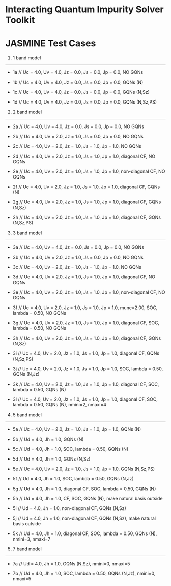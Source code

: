 Interacting Quantum Impurity Solver Toolkit
===========================================

JASMINE Test Cases 
==================

1. 1 band model
---------------

* 1a // Uc = 4.0, Uv = 4.0, Jz = 0.0, Js = 0.0, Jp = 0.0, NO GQNs 

* 1b // Uc = 4.0, Uv = 4.0, Jz = 0.0, Js = 0.0, Jp = 0.0, GQNs (N) 

* 1c // Uc = 4.0, Uv = 4.0, Jz = 0.0, Js = 0.0, Jp = 0.0, GQNs (N,Sz) 

* 1d // Uc = 4.0, Uv = 4.0, Jz = 0.0, Js = 0.0, Jp = 0.0, GQNs (N,Sz,PS) 

2. 2 band model
---------------

* 2a // Uc = 4.0, Uv = 4.0, Jz = 0.0, Js = 0.0, Jp = 0.0, NO GQNs 

* 2b // Uc = 4.0, Uv = 2.0, Jz = 1.0, Js = 0.0, Jp = 0.0, NO GQNs 

* 2c // Uc = 4.0, Uv = 2.0, Jz = 1.0, Js = 1.0, Jp = 1.0, NO GQNs 

* 2d // Uc = 4.0, Uv = 2.0, Jz = 1.0, Js = 1.0, Jp = 1.0, diagonal CF, NO GQNs 

* 2e // Uc = 4.0, Uv = 2.0, Jz = 1.0, Js = 1.0, Jp = 1.0, non-diagonal CF, NO GQNs 

* 2f // Uc = 4.0, Uv = 2.0, Jz = 1.0, Js = 1.0, Jp = 1.0, diagonal CF, GQNs (N) 

* 2g // Uc = 4.0, Uv = 2.0, Jz = 1.0, Js = 1.0, Jp = 1.0, diagonal CF, GQNs (N,Sz) 

* 2h // Uc = 4.0, Uv = 2.0, Jz = 1.0, Js = 1.0, Jp = 1.0, diagonal CF, GQNs (N,Sz,PS) 

3. 3 band model
---------------

* 3a // Uc = 4.0, Uv = 4.0, Jz = 0.0, Js = 0.0, Jp = 0.0, NO GQNs 

* 3b // Uc = 4.0, Uv = 2.0, Jz = 1.0, Js = 0.0, Jp = 0.0, NO GQNs 

* 3c // Uc = 4.0, Uv = 2.0, Jz = 1.0, Js = 1.0, Jp = 1.0, NO GQNs 

* 3d // Uc = 4.0, Uv = 2.0, Jz = 1.0, Js = 1.0, Jp = 1.0, diagonal CF, NO GQNs 

* 3e // Uc = 4.0, Uv = 2.0, Jz = 1.0, Js = 1.0, Jp = 1.0, non-diagonal CF, NO GQNs 

* 3f // Uc = 4.0, Uv = 2.0, Jz = 1.0, Js = 1.0, Jp = 1.0, mune=2.00, SOC, lambda = 0.50, NO GQNs 

* 3g // Uc = 4.0, Uv = 2.0, Jz = 1.0, Js = 1.0, Jp = 1.0, diagonal CF, SOC, lambda = 0.50, NO GQNs 

* 3h // Uc = 4.0, Uv = 2.0, Jz = 1.0, Js = 1.0, Jp = 1.0, diagonal CF, GQNs (N,Sz) 

* 3i // Uc = 4.0, Uv = 2.0, Jz = 1.0, Js = 1.0, Jp = 1.0, diagonal CF, GQNs (N,Sz,PS) 

* 3j // Uc = 4.0, Uv = 2.0, Jz = 1.0, Js = 1.0, Jp = 1.0, SOC, lambda = 0.50, GQNs (N,Jz)
 
* 3k // Uc = 4.0, Uv = 2.0, Jz = 1.0, Js = 1.0, Jp = 1.0, diagonal CF, SOC, lambda = 0.50, GQNs (N) 

* 3l // Uc = 4.0, Uv = 2.0, Jz = 1.0, Js = 1.0, Jp = 1.0, diagonal CF, SOC, lambda = 0.50, GQNs (N), nmini=2, nmaxi=4

4. 5 band model
---------------

* 5a // Uc = 4.0, Uv = 2.0, Jz = 1.0, Js = 1.0, Jp = 1.0, GQNs (N) 

* 5b // Ud = 4.0, Jh = 1.0, GQNs (N) 

* 5c // Ud = 4.0, Jh = 1.0, SOC, lambda = 0.50, GQNs (N)

* 5d // Ud = 4.0, Jh = 1.0, GQNs (N,Sz) 

* 5e // Uc = 4.0, Uv = 2.0, Jz = 1.0, Js = 1.0, Jp = 1.0, GQNs (N,Sz,PS)
 
* 5f // Ud = 4.0, Jh = 1.0, SOC, lambda = 0.50, GQNs (N,Jz) 

* 5g // Ud = 4.0, Jh = 1.0, diagonal CF, SOC, lambda = 0.50, GQNs (N) 

* 5h // Ud = 4.0, Jh = 1.0, CF, SOC, GQNs (N), make natural basis outside 

* 5i // Ud = 4.0, Jh = 1.0, non-diagonal CF, GQNs (N,Sz) 

* 5j // Ud = 4.0, Jh = 1.0, non-diagonal CF, GQNs (N,Sz), make natural basis outside 

* 5k // Ud = 4.0, Jh = 1.0, diagonal CF, SOC, lambda = 0.50, GQNs (N), nmini=3, nmaxi=7

5. 7 band model
---------------

* 7a // Ud = 4.0, Jh = 1.0, GQNs (N,Sz), nmini=0, nmaxi=5

* 7b // Ud = 4.0, Jh = 1.0, SOC, lambda = 0.50, GQNs (N,Jz), nmini=0, nmaxi=5
